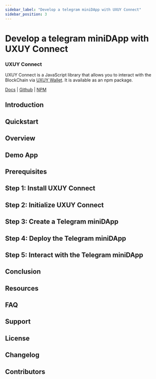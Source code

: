 ```yaml
---
sidebar_label: "Develop a telegram miniDApp with UXUY Connect"
sidebar_position: 3
---
```


# Develop a telegram miniDApp with UXUY Connect

### UXUY Connect

UXUY Connect is a JavaScript library that allows you to interact with the BlockChain via [UXUY Wallet](https://t.me/UXUYbot). It is available as an npm package.

[Docs](/docs/developers/dapp-telegram-quickstart) 
| [Github](https://github.com/uxuyprotocol)
| [NPM](https://npmjs.com/package/uxuy-connect)


## Introduction

## Quickstart

## Overview

## Demo App

## Prerequisites

## Step 1: Install UXUY Connect

## Step 2: Initialize UXUY Connect

## Step 3: Create a Telegram miniDApp

## Step 4: Deploy the Telegram miniDApp

## Step 5: Interact with the Telegram miniDApp

## Conclusion


## Resources

## FAQ

## Support

## License

## Changelog

## Contributors

